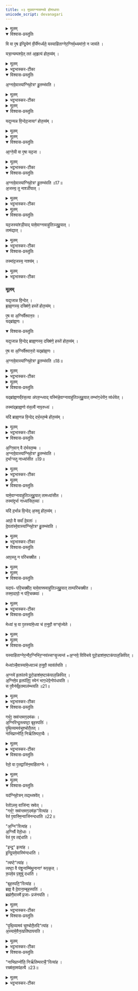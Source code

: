 ```yaml
---
title: ०३ मुख्याग्न्यसम्भवे होमाधाराः
unicode_script: devanagari
---
```



<details><summary>मूलम्</summary>

वि वा ए॒ष इ॑न्द्रि॒येण॑ वी॒र्ये॑णर्ध्यते ।  
यस्याहि॑ताग्नेर॒ग्निर्म॒थ्यमा॑नो॒ न जाय॑ते ।  
यत्रा॒न्यम्पश्ये॑त् ।  
तत॑ आ॒हृत्य॑ होत॒व्य॑म् ।  
</details>

<details open><summary>विश्वास-प्रस्तुतिः</summary>

वि वा ए॒ष इ॑न्द्रि॒येण॑ वी॒र्ये॑णर्ध्यते॒ यस्याहि॑ताग्नेर॒ग्निर्म॒थ्यमा॑नो॒ न जाय॑ते ।  

यत्रा॒न्यम्पश्ये॒त्  तत॑ आ॒हृत्य॑ होत॒व्य॑म् ।  
</details>

<details><summary>मूलम्</summary>

वि वा ए॒ष इ॑न्द्रि॒येण॑ वी॒र्ये॑णर्ध्यते॒ यस्याहि॑ताग्नेर॒ग्निर्म॒थ्यमा॑नो॒ न जाय॑ते ।  

यत्रा॒न्यम्पश्ये॒त्  तत॑ आ॒हृत्य॑ होत॒व्य॑म् ।  
</details>

<details><summary>भट्टभास्कर-टीका</summary>

1वि वा इत्यादि ॥ यस्याहिताग्नेर्मथने कर्तव्ये सति अग्निर्मथ्यमानो न जायते स एष इन्द्रियेण वीर्येण व्यृद्ध्यते विहीनो भवति । तत्राग्निहोत्रकालसन्निकर्षे चेत् कंचिदप्यन्यमाहृत्य जुहुयात् अग्निहोत्रं शीघ्रम् । अथात्वरमाणः पुनर्मन्थेत् ।  
</details>

<details open><summary>विश्वास-प्रस्तुतिः</summary>

अ॒ग्नावे॒वास्या॑ग्निहो॒त्रꣳ हु॒तम्भ॑वति ।  
</details>

<details><summary>मूलम्</summary>

अ॒ग्नावे॒वास्या॑ग्निहो॒त्रꣳ हु॒तम्भ॑वति ।  
</details>

<details><summary>भट्टभास्कर-टीका</summary>

एवं कृते अग्नावेव मुख्येऽग्निहोत्रं हुतं भवति ॥
</details>


<details><summary>मूलम्</summary>

यद्य॒न्यन्न वि॒न्देत् ।  
अ॒जायाꣳ॑ होत॒व्य॑म् ।  
</details>

<details open><summary>विश्वास-प्रस्तुतिः</summary>

यद्य॒न्यन्न वि॒न्देद॒जायाꣳ॑ होत॒व्य॑म् ।  
</details>

<details><summary>मूलम्</summary>

यद्य॒न्यन्न वि॒न्देद॒जायाꣳ॑ होत॒व्य॑म् ।  
</details>


<details><summary>मूलम्</summary>

आ॒ग्ने॒यी वा ए॒षा ।  
यद॒जा ।  
</details>

<details open><summary>विश्वास-प्रस्तुतिः</summary>

आ॒ग्ने॒यी वा ए॒षा यद॒जा ।  
</details>

<details><summary>मूलम्</summary>

आ॒ग्ने॒यी वा ए॒षा यद॒जा ।  
</details>

<details><summary>भट्टभास्कर-टीका</summary>

2अन्यस्याग्नेरलाभे अजायां होतव्यं दक्षिणे कर्णे । तस्या आग्नेयत्वात् ।  
</details>

<details open><summary>विश्वास-प्रस्तुतिः</summary>

अ॒ग्नावे॒वास्या॑ग्निहो॒त्रꣳ हु॒तम्भ॑वति ॥17॥  
अ॒जस्य॒ तु नाश्ञी॑यात् ।  
</details>

<details><summary>मूलम्</summary>

अ॒ग्नावे॒वास्या॑ग्निहो॒त्रꣳ हु॒तम्भ॑वति ॥17॥  
अ॒जस्य॒ तु नाश्ञी॑यात् ।  
</details>

<details><summary>भट्टभास्कर-टीका</summary>

एवं कृतेऽग्नावेव हुतं भवति । किन्तु तत ऊर्ध्वं अजस्य नाश्नीयात् । कर्मणि षष्ठीं ।  
</details>


<details><summary>मूलम्</summary>

यद॒जस्या॑श्ञी॒यात् ।  
यामे॒वाग्नावाहु॑तिञ्जुहु॒यात् ।  
ताम॑द्यात् ।  
</details>

<details open><summary>विश्वास-प्रस्तुतिः</summary>

यद॒जस्या॑श्ञी॒याद् यामे॒वाग्नावाहु॑तिञ्जुहु॒यात् ।  
ताम॑द्यात् ।  
</details>

<details><summary>मूलम्</summary>

यद॒जस्या॑श्ञी॒याद् यामे॒वाग्नावाहु॑तिञ्जुहु॒यात् ।  
ताम॑द्यात् ।  
</details>

<details><summary>भट्टभास्कर-टीका</summary>

यद्यश्नीयात् या त्वग्रौ अन्याऽप्याहुतिः साऽप्यनेन भक्षिता स्यात् ।  
</details>

<details open><summary>विश्वास-प्रस्तुतिः</summary>

तस्मा॑द॒जस्य॒ नाश्य॑म् ।  
</details>

<details><summary>मूलम्</summary>

तस्मा॑द॒जस्य॒ नाश्य॑म् ।  
</details>

<details><summary>भट्टभास्कर-टीका</summary>

तस्मादजं नाश्नीयात् ॥
</details>

### मूलम्‌
यद्य॒जान्न वि॒न्देत् ।  
ब्रा॒ह्म॒णस्य॒ दख्षि॑णे॒ हस्ते॑ होत॒व्य॑म् ।  

ए॒ष वा अ॒ग्निर्वै॑श्वान॒रः ।  
यद्ब्रा॑ह्म॒णः ।  
<details open><summary>विश्वास-प्रस्तुतिः</summary>

यद्य॒जान्न वि॒न्देद् ब्राह्म॒णस्य॒ दख्षि॑णे॒ हस्ते॑ होत॒व्य॑म् ।  

ए॒ष वा अ॒ग्निर्वै॑श्वान॒रो  यद्ब्रा॑ह्म॒णः ।  

अ॒ग्नावे॒वास्या॑ग्निहो॒त्रꣳ हु॒तम्भ॑वति ॥18॥  
</details>

<details><summary>मूलम्</summary>

यद्य॒जान्न वि॒न्देद् ब्राह्म॒णस्य॒ दख्षि॑णे॒ हस्ते॑ होत॒व्य॑म् ।  

ए॒ष वा अ॒ग्निर्वै॑श्वान॒रो  यद्ब्रा॑ह्म॒णः ।  

अ॒ग्नावे॒वास्या॑ग्निहो॒त्रꣳ हु॒तम्भ॑वति ॥18॥  
</details>

<details><summary>भट्टभास्कर-टीका</summary>

3अजाया अलाभे तु ब्राह्मणस्य दक्षिणे हस्ते होतव्यम्, स्वयं वेश्वानरोऽग्निः ब्राह्मणः । गतमन्यत्  ।
</details>


<details><summary>मूलम्</summary>

ब्रा॒ह्म॒णन्तु व॑स॒त्यै॑ नाप॑रुन्ध्यात् ।  

यद्ब्रा॑ह्म॒णव्ँव॑स॒त्या अ॑परु॒न्ध्यात् ।  
यस्मि॑न्ने॒वाग्नावाहु॑तिञ्जुहु॒यात् ।  
तम्भा॑ग॒धेये॑न॒ व्य॑र्धयेत् ।  

तस्मा॑द्ब्राह्म॒णो व॑स॒त्यै॑ नाप॒रुध्यः॑ ।  

यदि॑ ब्राह्म॒णन्न वि॒न्देत् ।  
द॒र्भ॒स्त॒म्बे हो॑त॒व्य॑म् ।  
</details>

<details open><summary>विश्वास-प्रस्तुतिः</summary>

यद्ब्रा॑ह्म॒णव्ँव॑स॒त्या अ॑परु॒न्ध्याद् यस्मि॑न्ने॒वाग्नावाहु॑तिञ्जुहु॒यात् तम्भा॑ग॒धेये॑न॒ व्य॑र्धयेत् ।  

तस्मा॑द्ब्राह्म॒णो व॑स॒त्यै॑ नाप॒रुध्यः॑ ।  

यदि॑ ब्राह्म॒णन्न वि॒न्देद् दर्भ॒स्त॒म्बे हो॑त॒व्य॑म् ।  
</details>

<details><summary>मूलम्</summary>

यद्ब्रा॑ह्म॒णव्ँव॑स॒त्या अ॑परु॒न्ध्याद् यस्मि॑न्ने॒वाग्नावाहु॑तिञ्जुहु॒यात् तम्भा॑ग॒धेये॑न॒ व्य॑र्धयेत् ।  

तस्मा॑द्ब्राह्म॒णो व॑स॒त्यै॑ नाप॒रुध्यः॑ ।  

यदि॑ ब्राह्म॒णन्न वि॒न्देद् दर्भ॒स्त॒म्बे हो॑त॒व्य॑म् ।  
</details>

<details><summary>भट्टभास्कर-टीका</summary>

ततः परन्तु ब्राह्मणं वसतिकामं ततो नापरुन्ध्यात् न प्रत्याचक्षीत । अपरोद्धा तु यस्मिन्नग्नौ अन्या आहुतिः हुता तमपि विहीनभागं कुर्यात्, तस्मान्नापरोध्यः । छान्दसः क्यप् ॥
</details>

<details open><summary>विश्वास-प्रस्तुतिः</summary>

अ॒ग्नि॒वान् वै द॑र्भस्त॒म्बः ।  
अ॒ग्नावे॒वास्या॑ग्निहो॒त्रꣳ हु॒तम्भ॑वति ।  
द॒र्भाꣳस्तु नाध्या॑सीत ॥19॥
</details>

<details><summary>मूलम्</summary>

अ॒ग्नि॒वान् वै द॑र्भस्त॒म्बः ।  
अ॒ग्नावे॒वास्या॑ग्निहो॒त्रꣳ हु॒तम्भ॑वति ।  
द॒र्भाꣳस्तु नाध्या॑सीत ॥19॥
</details>

<details><summary>भट्टभास्कर-टीका</summary>

4ब्राह्मणालाभे दर्भस्तम्बे होतव्यम् । अग्निवानिति । 'छन्दसीरः' इति मतो वत्वम् । दर्भाध्यासने सर्वस्याहुतिमध्यासिता स्यात् ॥
</details>


<details><summary>मूलम्</summary>

यामे॒वाग्नावाहु॑तिञ्जुहु॒यात् ।  
तामध्या॑सीत ।  
तस्मा॑द्द॒र्भा नाध्या॑सित॒व्याः॑ ।  

यदि॑ द॒र्भान्न वि॒न्देत् ।  
अ॒फ्सु हो॑त॒व्य॑म् ।   

आपो॒ वै सर्वा॑ दे॒वताः॑ ।  
दे॒वता॑स्वे॒वास्या॑ग्निहो॒त्रꣳ हु॒तम्भ॑वति ।  
</details>

<details open><summary>विश्वास-प्रस्तुतिः</summary>

यामे॒वाग्नावाहु॑तिञ्जुहु॒यात्  तामध्या॑सीत ।  
तस्मा॑द्द॒र्भा नाध्या॑सित॒व्याः॑ ।  

यदि॑ द॒र्भान्न वि॒न्देद् अ॒फ्सु हो॑त॒व्य॑म् ।  

आपो॒ वै सर्वा॑ दे॒वताः॑ ।  
दे॒वता॑स्वे॒वास्या॑ग्निहो॒त्रꣳ हु॒तम्भ॑वति ।  
</details>

<details><summary>मूलम्</summary>

यामे॒वाग्नावाहु॑तिञ्जुहु॒यात्  तामध्या॑सीत ।  
तस्मा॑द्द॒र्भा नाध्या॑सित॒व्याः॑ ।  

यदि॑ द॒र्भान्न वि॒न्देद् अ॒फ्सु हो॑त॒व्य॑म् ।  

आपो॒ वै सर्वा॑ दे॒वताः॑ ।  
दे॒वता॑स्वे॒वास्या॑ग्निहो॒त्रꣳ हु॒तम्भ॑वति ।  
</details>

<details><summary>भट्टभास्कर-टीका</summary>

5दर्भाभावे अप्सु होतव्यं, अग्नेस्सर्वदेवतात्मकत्वात् सर्वदेवतात्मिकास्वप्सु हुतं अग्नावेव हुतं भवति ।  
</details>

<details open><summary>विश्वास-प्रस्तुतिः</summary>

आप॒स्तु न परि॑चख्षीत ।  
</details>

<details><summary>मूलम्</summary>

आप॒स्तु न परि॑चख्षीत ।  
</details>


<details><summary>मूलम्</summary>

यदाप॑ᳶ परि॒चख्षी॑त ॥20॥  
यामे॒वाफ्स्वाहु॑तिञ्जुहु॒यात् ।  
ताम्परि॑चख्षीत ।  
</details>

<details open><summary>विश्वास-प्रस्तुतिः</summary>

यदाप॑ᳶ परि॒चख्षी॑त॒ यामे॒वाफ्स्वाहु॑तिञ्जुहु॒यात् ताम्परि॑चख्षीत ।   
तस्मा॒दापो॒ न प॑रि॒चख्ष्याः॑ ।  
</details>

<details><summary>मूलम्</summary>

यदाप॑ᳶ परि॒चख्षी॑त॒ यामे॒वाफ्स्वाहु॑तिञ्जुहु॒यात् ताम्परि॑चख्षीत ।   
तस्मा॒दापो॒ न प॑रि॒चख्ष्याः॑ ।  
</details>

<details><summary>भट्टभास्कर-टीका</summary>

न परिचक्षीतेति, सर्वत्र प्राप्तावेकदेशवर्जनं परिसंख्या, यथा इमा भोजनीया इति, तां न कुर्यात् । अन्यथा अप्सु कृतां सर्वामप्याहुतिं परिचक्षीत । परिचक्ष्या इति 'छन्दस्युभयथा' इति ण्यतः सार्वधातुकत्वात् ख्याञादेशाभावः । सांवत्सरिकाण्येतानि व्रतानीत्याश्मरथ्यः, यावज्जीवमित्यालेखनः ॥
</details>

<details open><summary>विश्वास-प्रस्तुतिः</summary>

मेध्या॑ च॒ वा ए॒तस्या॑मे॒ध्या च॑ त॒नुवौ॒ सꣳसृ॑ज्येते ।  
</details>

<details><summary>मूलम्</summary>

मेध्या॑ च॒ वा ए॒तस्या॑मे॒ध्या च॑ त॒नुवौ॒ सꣳसृ॑ज्येते ।  
</details>


<details><summary>मूलम्</summary>

यस्याहि॑ताग्नेर॒न्यैर॒ग्निभि॑र॒ग्नय॑स्सꣳसृ॒ज्यन्ते॑ ।  
अ॒ग्नये॒ विवि॑चये पुरो॒डाश॑म॒ष्टाक॑पाल॒न्निर्व॑पेत् ।  
</details>

<details open><summary>विश्वास-प्रस्तुतिः</summary>

यस्याहि॑ताग्नेर॒न्यैर॒ग्निभि॑र॒ग्नय॑स्सꣳसृ॒ज्यन्त॑ +अ॒ग्नये॒ विवि॑चये पुरो॒डाश॑म॒ष्टाक॑पाल॒न्निर्व॑पेत् ।  

मेध्या॑ञ्चै॒वास्या॑मे॒ध्याञ्च॑ त॒नुवौ॒ व्याव॑र्तयति ।  

अ॒ग्नये॑ व्र॒तप॑तये पु॒रो॒डाश॑म॒ष्टाक॑पाल॒न्निर्व॑पेत् ।  
अ॒ग्निमे॒व व्र॒तप॑ति॒ꣵ॒ स्वेन॑ भाग॒धेये॒नोप॑धावति ।  
स ए॒वैन॑व्ँव्र॒तमाल॑म्भयति ॥21॥  
</details>

<details><summary>मूलम्</summary>

यस्याहि॑ताग्नेर॒न्यैर॒ग्निभि॑र॒ग्नय॑स्सꣳसृ॒ज्यन्त॑ +अ॒ग्नये॒ विवि॑चये पुरो॒डाश॑म॒ष्टाक॑पाल॒न्निर्व॑पेत् ।  

मेध्या॑ञ्चै॒वास्या॑मे॒ध्याञ्च॑ त॒नुवौ॒ व्याव॑र्तयति ।  

अ॒ग्नये॑ व्र॒तप॑तये पु॒रो॒डाश॑म॒ष्टाक॑पाल॒न्निर्व॑पेत् ।  
अ॒ग्निमे॒व व्र॒तप॑ति॒ꣵ॒ स्वेन॑ भाग॒धेये॒नोप॑धावति ।  
स ए॒वैन॑व्ँव्र॒तमाल॑म्भयति ॥21॥  
</details>

<details><summary>भट्टभास्कर-टीका</summary>

6मेध्या चेत्यादि । । गतम् ॥ अमेध्येति । 'ययतोश्चातदर्थे' इत्युत्तरपदान्तोदात्तत्वम् । व्रातपतिं द्वितीयमिष्टिं कुर्यात् ॥
</details>

<details open><summary>विश्वास-प्रस्तुतिः</summary>

गर्भ॒ꣵ॒ स्रव॑न्तमग॒दम॑कः ।  
अ॒ग्निरिन्द्र॒स्त्वष्टा॒ बृह॒स्पतिः॑ ।  
पृ॒थि॒व्यामव॑चुश्चोतै॒तत् ।  
नाभिप्राप्नो॑ति॒ निर्ऋ॑तिम्परा॒चैः ।  
</details>

<details><summary>मूलम्</summary>

गर्भ॒ꣵ॒ स्रव॑न्तमग॒दम॑कः ।  
अ॒ग्निरिन्द्र॒स्त्वष्टा॒ बृह॒स्पतिः॑ ।  
पृ॒थि॒व्यामव॑चुश्चोतै॒तत् ।  
नाभिप्राप्नो॑ति॒ निर्ऋ॑तिम्परा॒चैः ।  
</details>

<details><summary>भट्टभास्कर-टीका</summary>

7गर्भ स्रवन्तमिति विराजा अग्निहोत्रस्थालीं स्रवन्तीमभिमन्त्रयते ॥ गर्भं गर्भतुल्यं इदं होमद्रव्यं स्रवन्तं स्थानान्निर्गच्छन्तं अगदं अविनाशं अकः करोतु । छान्दसे लुङि 'मन्त्रे घस' इति च्लेर्लुक् । अग्निश्चेन्द्रश्च त्वष्टा च बृहस्पतिश्च । ततः तथाकृते पृथिव्यामेव एतद्द्रव्यं अवचुश्चोत अवक्षरितमस्तु पृथिवीस्थमेव अस्मदर्थं अविनष्टं तिष्ठतु । निर्ऋतिं रक्षः प्रभृतीनि नाभिप्राप्नोति आभिमुख्येन न प्राप्नोतु पराचैः अस्मत्पराङ्मुखम् ॥
</details>

<details open><summary>विश्वास-प्रस्तुतिः</summary>

रेतो॒ वा ए॒तद्वाजि॑न॒माहि॑ताग्नेः ।  
</details>

<details><summary>मूलम्</summary>

रेतो॒ वा ए॒तद्वाजि॑न॒माहि॑ताग्नेः ।  
</details>


<details><summary>मूलम्</summary>

यद॑ग्निहो॒त्रम् ।  
तद्यथ्स्रवे॑त् ।  
</details>

<details open><summary>विश्वास-प्रस्तुतिः</summary>

यद॑ग्निहो॒त्रन् तद्यथ्स्रवे॑त् ।  

रेतो॑ऽस्य॒ वाजि॑नꣵ स्रवेत् ।  
"गर्भ॒ꣳ॒ स्रव॑न्तमग॒दम॑क॒"रित्या॑ह ।  
रेत॑ ए॒वास्मि॒न्वाजि॑नन्दधाति ॥22॥  

"अ॒ग्नि"रित्या॑ह ।  
अ॒ग्निर्वै रे॑तो॒धाः ।  
रेत॑ ए॒व तद्द॑धाति ।  

"इन्द्र॒" इत्या॑ह ।  
इ॒न्द्रि॒यमे॒वास्मि॑न्दधाति ।  

"त्वष्टे"त्या॑ह ।  
त्वष्टा॒ वै प॑शू॒नाम्मि॑थु॒नानाꣳ॑ रूप॒कृत् ।  
रू॒पमे॒व प॒शुषु॑ दधाति ।  

"बृह॒स्पति॒"रित्या॑ह ।  
ब्रह्म॒ वै दे॒वाना॒म्बृह॒स्पतिः॑ ।  
ब्रह्म॑णै॒वास्मै॑ प्र॒जाᳶ प्रज॑नयति ।  
</details>

<details><summary>मूलम्</summary>

यद॑ग्निहो॒त्रन् तद्यथ्स्रवे॑त् ।  

रेतो॑ऽस्य॒ वाजि॑नꣵ स्रवेत् ।  
"गर्भ॒ꣳ॒ स्रव॑न्तमग॒दम॑क॒"रित्या॑ह ।  
रेत॑ ए॒वास्मि॒न्वाजि॑नन्दधाति ॥22॥  

"अ॒ग्नि"रित्या॑ह ।  
अ॒ग्निर्वै रे॑तो॒धाः ।  
रेत॑ ए॒व तद्द॑धाति ।  

"इन्द्र॒" इत्या॑ह ।  
इ॒न्द्रि॒यमे॒वास्मि॑न्दधाति ।  

"त्वष्टे"त्या॑ह ।  
त्वष्टा॒ वै प॑शू॒नाम्मि॑थु॒नानाꣳ॑ रूप॒कृत् ।  
रू॒पमे॒व प॒शुषु॑ दधाति ।  

"बृह॒स्पति॒"रित्या॑ह ।  
ब्रह्म॒ वै दे॒वाना॒म्बृह॒स्पतिः॑ ।  
ब्रह्म॑णै॒वास्मै॑ प्र॒जाᳶ प्रज॑नयति ।  
</details>

<details><summary>भट्टभास्कर-टीका</summary>

8अत्रैव ब्राह्मणमान्तादनुवाकस्य - रेतो वा इत्यादि ॥ रेतःस्थानीयं वाजिनस्थानीयं चाग्निहोत्रं, पशुनिष्पत्तिहेतुत्वात् । गतमन्यत् ।  
</details>

<details open><summary>विश्वास-प्रस्तुतिः</summary>

"पृ॒थि॒व्यामव॑ चुश्चोतै॒तदि"त्या॑ह ।  
अ॒स्यामे॒वैन॒त्प्रति॑ष्ठापयति ।  
</details>

<details><summary>मूलम्</summary>

"पृ॒थि॒व्यामव॑ चुश्चोतै॒तदि"त्या॑ह ।  
अ॒स्यामे॒वैन॒त्प्रति॑ष्ठापयति ।  
</details>

<details><summary>भट्टभास्कर-टीका</summary>

अस्यामेवेति । अविनष्टमेवार्थं स्थापयति ।  
</details>

<details open><summary>विश्वास-प्रस्तुतिः</summary>

"नाभिप्राप्नो॑ति॒ निर्ऋ॑तिम्पराचै॒"रित्या॑ह ।  
रख्ष॑सा॒मप॑हत्यै ॥23॥  
</details>

<details><summary>मूलम्</summary>

"नाभिप्राप्नो॑ति॒ निर्ऋ॑तिम्पराचै॒"रित्या॑ह ।  
रख्ष॑सा॒मप॑हत्यै ॥23॥  
</details>

<details><summary>भट्टभास्कर-टीका</summary>

रक्षसामिति निर्ऋतिपदं व्याख्यातम् ॥


इति तैत्तिरीयब्राह्मणे तृतीये सप्तमे अच्छिद्रेषु तृतीयोऽनुवाकः ॥  

</details>

